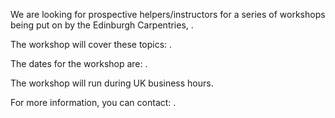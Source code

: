 <!--
This is a blurb for finding instructors/helpers
It should be advertisde in places like:
  EdCarp Slack;
  Carpentries Slack--UK channel;
  RSE Slack;
  IGMM Slack;
  Strathclyde mailing lists
-->

We are looking for prospective helpers/instructors for a series of
workshops being put on by the Edinburgh Carpentries, <mention
if this is part of a workshop series>.

<!-- Uncomment if instructors/helpers will be paid.
All instructors/helpers will be paid for their time. The hourly pay
for helpers and instructors will be in the region of <insert wage>. 
-->

The workshop will cover these topics: <list of topics>.

The dates for the workshop are: <workshop dates>.
  
The workshop will run during UK business hours.

For more information, you can contact: <contact email>.
